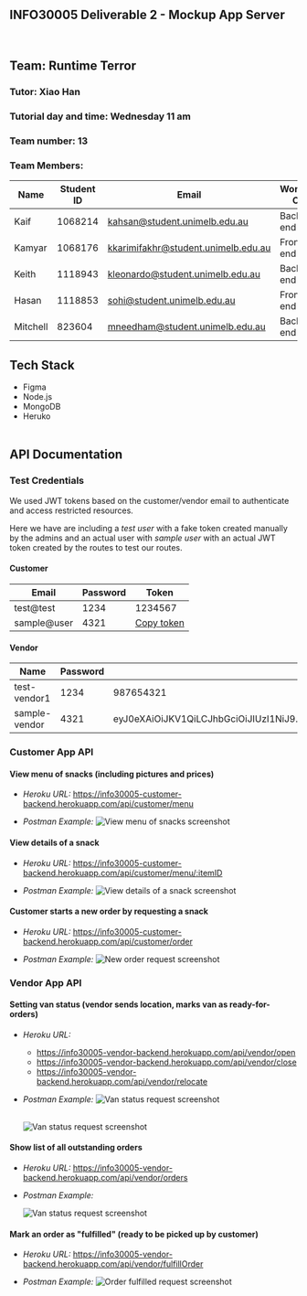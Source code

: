 ## INFO30005 Deliverable 2 - Mockup App Server

<br>

## Team: Runtime Terror

### Tutor: Xiao Han

### Tutorial day and time: Wednesday 11 am

### Team number: 13

### Team Members:

| Name     | Student ID | Email                               | Working On |
| -------- | ---------- | ----------------------------------- | ---------- |
| Kaif     | 1068214    | kahsan@student.unimelb.edu.au       | Back-end   |
| Kamyar   | 1068176    | kkarimifakhr@student.unimelb.edu.au | Front-end  |
| Keith    | 1118943    | kleonardo@student.unimelb.edu.au    | Back-end   |
| Hasan    | 1118853    | sohi@student.unimelb.edu.au         | Front-end  |
| Mitchell | 823604     | mneedham@student.unimelb.edu.au     | Back-end   |

## Tech Stack

- Figma
- Node.js
- MongoDB
- Heruko
  <br> <br>

## API Documentation

### Test Credentials

We used JWT tokens based on the customer/vendor email to authenticate and access restricted resources.

Here we have are including a _test user_ with a fake token created manually by the admins and an
actual user with _sample user_ with an actual JWT token created by the routes to test our routes.

#### Customer

| Email       | Password | Token                                                                                                                                                                                        |
| ----------- | -------- | -------------------------------------------------------------------------------------------------------------------------------------------------------------------------------------------- |
| test@test   | 1234     | 1234567                                                                                                                                                                                      |
| sample@user | 4321     | [Copy token](eyJ0eXAiOiJKV1QiLCJhbGciOiJIUzI1NiJ9.eyJlbWFpbCI6InNhbXBsZUB1c2VyIiwicGFzc3dvcmQiOiI0MzIxIiwidGltZXN0YW1wIjoiMjAyMS0wNC0yM1QwNzowNzo1My4yMTVaIn0.AfglmUPAmHwB6lMpFRPWvkrQenCAuM115rbJGwjmaqY) |

#### Vendor

| Name          | Password | Token                                                                                                                                                                                         |
| ------------- | -------- | --------------------------------------------------------------------------------------------------------------------------------------------------------------------------------------------- |
| test-vendor1  | 1234     | 987654321                                                                                                                                                                                     |
| sample-vendor | 4321     | eyJ0eXAiOiJKV1QiLCJhbGciOiJIUzI1NiJ9.eyJuYW1lIjoic2FtcGxlLXZlbmRvciIsInBhc3N3b3JkIjoiNDMyMSIsInRpbWVzdGFtcCI6IjIwMjEtMDQtMjNUMDc6MTQ6NDkuODYwWiJ9.CrZEWdOvPC5fuTCqg2v1xWGgALif1yHvniGBxVsYBYU |

### Customer App API

#### View menu of snacks (including pictures and prices)

- _Heroku URL:_ https://info30005-customer-backend.herokuapp.com/api/customer/menu

- _Postman Example:_
  <img src="resources/customer-view-menu.png" alt="View menu of snacks screenshot">

#### View details of a snack

- _Heroku URL:_ https://info30005-customer-backend.herokuapp.com/api/customer/menu/:itemID

- _Postman Example:_
  <img src="resources/customer-view-menu.png" alt="View details of a snack screenshot">

#### Customer starts a new order by requesting a snack

- _Heroku URL:_ https://info30005-customer-backend.herokuapp.com/api/customer/order

- _Postman Example:_
  <img src="resources/customer-order.png" alt="New order request screenshot">

### Vendor App API

#### Setting van status (vendor sends location, marks van as ready-for-orders)

- _Heroku URL:_

  - https://info30005-vendor-backend.herokuapp.com/api/vendor/open
  - https://info30005-vendor-backend.herokuapp.com/api/vendor/close
  - https://info30005-vendor-backend.herokuapp.com/api/vendor/relocate

- _Postman Example:_
  <img src="resources/vendor-open.png" alt="Van status request screenshot">
  <br>
  <br>

  <img src="resources/vendor-close.png" alt="Van status request screenshot">

#### Show list of all outstanding orders

- _Heroku URL:_ https://info30005-vendor-backend.herokuapp.com/api/vendor/orders

- _Postman Example:_

  <img src="resources/vendor-orders.png" alt="Van status request screenshot">

#### Mark an order as "fulfilled" (ready to be picked up by customer)

- _Heroku URL:_ https://info30005-vendor-backend.herokuapp.com/api/vendor/fulfillOrder

- _Postman Example:_
  <img src="resources/vendor-fullfillOrder.png" alt="Order fulfilled request screenshot">
